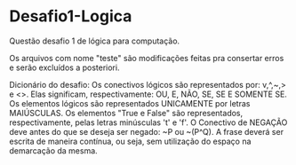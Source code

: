 # Desafio1-Logica
Questão desafio 1 de lógica para computação.  

Os arquivos com nome "teste" são modificações feitas pra consertar erros e serão excluídos a posteriori.

Dicionário do desafio:
	Os conectivos lógicos são representados por: v,^,~,> e <>. Elas significam, respectivamente: OU, E, NÃO, SE, SE E SOMENTE SE.
	Os elementos lógicos são representados UNICAMENTE por letras MAIÚSCULAS.
	Os elementos \"True e False\" são representados, respectivamente, pelas letras minúsculas \'t\' e \'f\'.
	O Conectivo de NEGAÇÃO deve antes do que se deseja ser negado: ~P ou ~(P^Q).
	A frase deverá ser escrita de maneira contínua, ou seja, sem utilização do espaço na demarcação da mesma.
